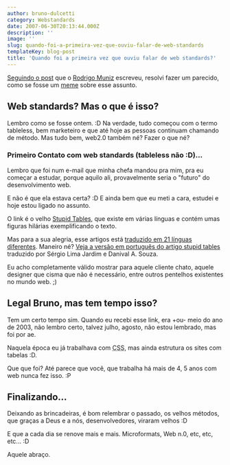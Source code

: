 ```yaml
---
author: bruno-dulcetti
category: Webstandards
date: 2007-06-30T20:13:44.000Z
description: ''
image: ''
slug: quando-foi-a-primeira-vez-que-ouviu-falar-de-web-standards
templateKey: blog-post
title: 'Quando foi a primeira vez que ouviu falar de web standards?'
---
```


<a href="http://rodrigomuniz.com/blog/lembra-a-primeira-vez-que-ouviu-falar-de-web-standards/">Seguindo o post</a> que o <a href="http://rodrigomuniz.com/">Rodrigo Muniz</a> escreveu, resolvi fazer um parecido, como se fosse um <a href="http://pt.wikipedia.org/wiki/Meme">meme</a> sobre esse assunto.

## Web standards? Mas o que é isso?

Lembro como se fosse ontem. :D Na verdade, tudo começou com o termo tableless, bem marketeiro e que até hoje as pessoas continuam chamando de método. Mas tudo bem, web2.0 também né? Fazer o que né?

### Primeiro Contato com web standards (tableless não :D)...

Lembro que foi num e-mail que minha chefa mandou pra mim, pra eu começar a estudar, porque aquilo ali, provavelmente seria o "futuro" do desenvolvimento web.

E não é que ela estava certa? :D E ainda bem que eu meti a cara, estudei e hoje estou ligado no assunto.

O link é o velho <a href="http://www.hotdesign.com/seybold/">Stupid Tables</a>, que existe em várias línguas e contém umas figuras hilárias exemplificando o texto.

Mas para a sua alegria, esse artigos está <a href="http://www.hotdesign.com/seybold/translations.html">traduzido em 21 línguas diferentes</a>. Maneiro né? <a href="http://www.plasmadesign.com.br/stupidtables/">Veja a versão em português do artigo stupid tables</a> traduzido por Sérgio Lima Jardim e Danival A. Souza.

Eu acho completamente válido mostrar para aquele cliente chato, aquele designer que cisma que não é necessário, entre outros pentelhos existentes no mundo web. ;)

## Legal Bruno, mas tem tempo isso?

Tem um certo tempo sim. Quando eu recebi esse link, era +ou- meio do ano de 2003, não lembro certo, talvez julho, agosto, não estou lembrado, mas foi por ae.

Naquela época eu já trabalhava com <acronym title="Cascading Style Sheet">CSS</acronym>, mas ainda estrutura os sites com tabelas :D.

Que que foi? Até parece que você, que trabalha há mais de 4, 5 anos com web nunca fez isso. :P

## Finalizando...

Deixando as brincadeiras, é bom relembrar o passado, os velhos métodos, que graças a Deus e a nós, desenvolvedores, viraram velhos :D

E que a cada dia se renove mais e mais. Microformats, Web n.0, etc, etc, etc... :D

Aquele abraço.
